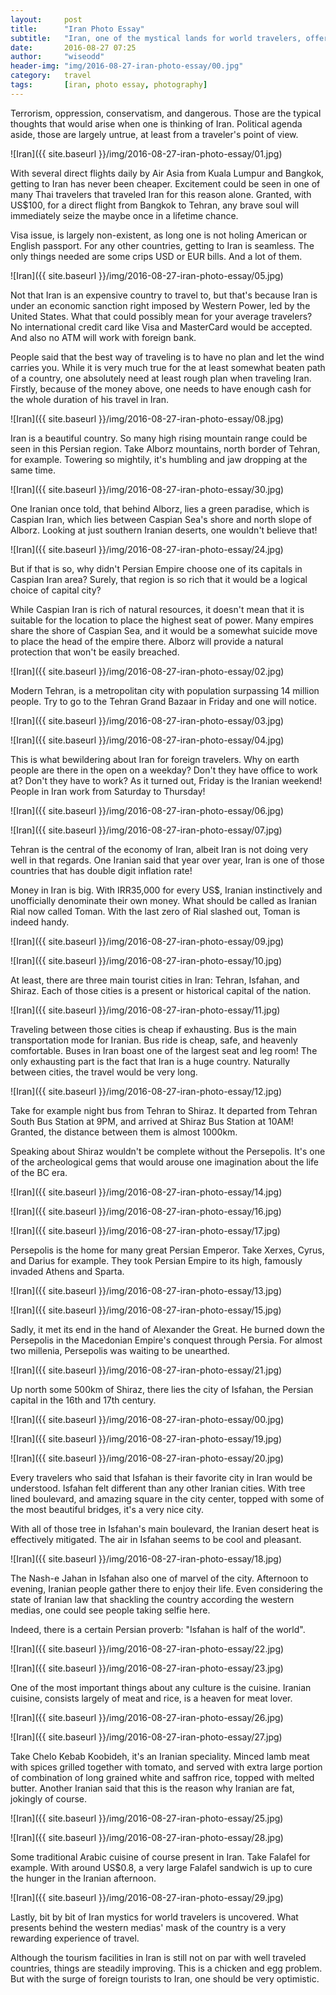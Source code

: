 ```yaml
---
layout:     post
title:      "Iran Photo Essay"
subtitle:   "Iran, one of the mystical lands for world travelers, offers a lot for those who willing to come."
date:       2016-08-27 07:25
author:     "wiseodd"
header-img: "img/2016-08-27-iran-photo-essay/00.jpg"
category:   travel
tags:       [iran, photo essay, photography]
---
```


Terrorism, oppression, conservatism, and dangerous. Those are the typical thoughts that would arise when one is thinking of Iran. Political agenda aside, those are largely untrue, at least from a traveler's point of view.

![Iran]({{ site.baseurl }}/img/2016-08-27-iran-photo-essay/01.jpg)

With several direct flights daily by Air Asia from Kuala Lumpur and Bangkok, getting to Iran has never been cheaper. Excitement could be seen in one of many Thai travelers that traveled Iran for this reason alone. Granted, with US$100, for a direct flight from Bangkok to Tehran, any brave soul will immediately seize the maybe once in a lifetime chance.

Visa issue, is largely non-existent, as long one is not holing American or English passport. For any other countries, getting to Iran is seamless. The only things needed are some crips USD or EUR bills. And a lot of them.

![Iran]({{ site.baseurl }}/img/2016-08-27-iran-photo-essay/05.jpg)

Not that Iran is an expensive country to travel to, but that's because Iran is under an economic sanction right imposed by Western Power, led by the United States. What that could possibly mean for your average travelers? No international credit card like Visa and MasterCard would be accepted. And also no ATM will work with foreign bank.

People said that the best way of traveling is to have no plan and let the wind carries you. While it is very much true for the at least somewhat beaten path of a country, one absolutely need at least rough plan when traveling Iran. Firstly, because of the money above, one needs to have enough cash for the whole duration of his travel in Iran.

![Iran]({{ site.baseurl }}/img/2016-08-27-iran-photo-essay/08.jpg)

Iran is a beautiful country. So many high rising mountain range could be seen in this Persian region. Take Alborz mountains, north border of Tehran, for example. Towering so mightily, it's humbling and jaw dropping at the same time.

![Iran]({{ site.baseurl }}/img/2016-08-27-iran-photo-essay/30.jpg)

One Iranian once told, that behind Alborz, lies a green paradise, which is Caspian Iran, which lies between Caspian Sea's shore and north slope of Alborz. Looking at just southern Iranian deserts, one wouldn't believe that!

![Iran]({{ site.baseurl }}/img/2016-08-27-iran-photo-essay/24.jpg)

But if that is so, why didn't Persian Empire choose one of its capitals in Caspian Iran area? Surely, that region is so rich that it would be a logical choice of capital city?

While Caspian Iran is rich of natural resources, it doesn't mean that it is suitable for the location to place the highest seat of power. Many empires share the shore of Caspian Sea, and it would be a somewhat suicide move to place the head of the empire there. Alborz will provide a natural protection that won't be easily breached.

![Iran]({{ site.baseurl }}/img/2016-08-27-iran-photo-essay/02.jpg)

Modern Tehran, is a metropolitan city with population surpassing 14 million people. Try to go to the Tehran Grand Bazaar in Friday and one will notice.

![Iran]({{ site.baseurl }}/img/2016-08-27-iran-photo-essay/03.jpg)

![Iran]({{ site.baseurl }}/img/2016-08-27-iran-photo-essay/04.jpg)

This is what bewildering about Iran for foreign travelers. Why on earth people are there in the open on a weekday? Don't they have office to work at? Don't they have to work? As it turned out, Friday is the Iranian weekend! People in Iran work from Saturday to Thursday!

![Iran]({{ site.baseurl }}/img/2016-08-27-iran-photo-essay/06.jpg)

![Iran]({{ site.baseurl }}/img/2016-08-27-iran-photo-essay/07.jpg)

Tehran is the central of the economy of Iran, albeit Iran is not doing very well in that regards. One Iranian said that year over year, Iran is one of those countries that has double digit inflation rate!

Money in Iran is big. With IRR35,000 for every US$, Iranian instinctively and unofficially denominate their own money. What should be called as Iranian Rial now called Toman. With the last zero of Rial slashed out, Toman is indeed handy.

![Iran]({{ site.baseurl }}/img/2016-08-27-iran-photo-essay/09.jpg)

![Iran]({{ site.baseurl }}/img/2016-08-27-iran-photo-essay/10.jpg)

At least, there are three main tourist cities in Iran: Tehran, Isfahan, and Shiraz. Each of those cities is a present or historical capital of the nation.

![Iran]({{ site.baseurl }}/img/2016-08-27-iran-photo-essay/11.jpg)

Traveling between those cities is cheap if exhausting. Bus is the main transportation mode for Iranian. Bus ride is cheap, safe, and heavenly comfortable. Buses in Iran boast one of the largest seat and leg room! The only exhausting part is the fact that Iran is a huge country. Naturally between cities, the travel would be very long.

![Iran]({{ site.baseurl }}/img/2016-08-27-iran-photo-essay/12.jpg)

Take for example night bus from Tehran to Shiraz. It departed from Tehran South Bus Station at 9PM, and arrived at Shiraz Bus Station at 10AM! Granted, the distance between them is almost 1000km.

Speaking about Shiraz wouldn't be complete without the Persepolis. It's one of the archeological gems that would arouse one imagination about the life of the BC era.

![Iran]({{ site.baseurl }}/img/2016-08-27-iran-photo-essay/14.jpg)

![Iran]({{ site.baseurl }}/img/2016-08-27-iran-photo-essay/16.jpg)

![Iran]({{ site.baseurl }}/img/2016-08-27-iran-photo-essay/17.jpg)

Persepolis is the home for many great Persian Emperor. Take Xerxes, Cyrus, and Darius for example. They took Persian Empire to its high, famously invaded Athens and Sparta.

![Iran]({{ site.baseurl }}/img/2016-08-27-iran-photo-essay/13.jpg)

![Iran]({{ site.baseurl }}/img/2016-08-27-iran-photo-essay/15.jpg)

Sadly, it met its end in the hand of Alexander the Great. He burned down the Persepolis in the Macedonian Empire's conquest through Persia. For almost two millenia, Persepolis was waiting to be unearthed.

![Iran]({{ site.baseurl }}/img/2016-08-27-iran-photo-essay/21.jpg)

Up north some 500km of Shiraz, there lies the city of Isfahan, the Persian capital in the 16th and 17th century.

![Iran]({{ site.baseurl }}/img/2016-08-27-iran-photo-essay/00.jpg)

![Iran]({{ site.baseurl }}/img/2016-08-27-iran-photo-essay/19.jpg)

![Iran]({{ site.baseurl }}/img/2016-08-27-iran-photo-essay/20.jpg)

Every travelers who said that Isfahan is their favorite city in Iran would be understood. Isfahan felt different than any other Iranian cities. With tree lined boulevard, and amazing square in the city center, topped with some of the most beautiful bridges, it's a very nice city.

With all of those tree in Isfahan's main boulevard, the Iranian desert heat is effectively mitigated. The air in Isfahan seems to be cool and pleasant.

![Iran]({{ site.baseurl }}/img/2016-08-27-iran-photo-essay/18.jpg)

The Nash-e Jahan in Isfahan also one of marvel of the city. Afternoon to evening, Iranian people gather there to enjoy their life. Even considering the state of Iranian law that shackling the country according the western medias, one could see people taking selfie here.

Indeed, there is a certain Persian proverb: "Isfahan is half of the world".

![Iran]({{ site.baseurl }}/img/2016-08-27-iran-photo-essay/22.jpg)

![Iran]({{ site.baseurl }}/img/2016-08-27-iran-photo-essay/23.jpg)

One of the most important things about any culture is the cuisine. Iranian cuisine, consists largely of meat and rice, is a heaven for meat lover.

![Iran]({{ site.baseurl }}/img/2016-08-27-iran-photo-essay/26.jpg)

![Iran]({{ site.baseurl }}/img/2016-08-27-iran-photo-essay/27.jpg)

Take Chelo Kebab Koobideh, it's an Iranian speciality. Minced lamb meat with spices grilled together with tomato, and served with extra large portion of combination of long grained white and saffron rice, topped with melted butter. Another Iranian said that this is the reason why Iranian are fat, jokingly of course.

![Iran]({{ site.baseurl }}/img/2016-08-27-iran-photo-essay/25.jpg)

![Iran]({{ site.baseurl }}/img/2016-08-27-iran-photo-essay/28.jpg)

Some traditional Arabic cuisine of course present in Iran. Take Falafel for example. With around US$0.8, a very large Falafel sandwich is up to cure the hunger in the Iranian afternoon.

![Iran]({{ site.baseurl }}/img/2016-08-27-iran-photo-essay/29.jpg)

Lastly, bit by bit of Iran mystics for world travelers is uncovered. What presents behind the western medias' mask of the country is a very rewarding experience of travel.

Although the tourism facilities in Iran is still not on par with well traveled countries, things are steadily improving. This is a chicken and egg problem. But with the surge of foreign tourists to Iran, one should be very optimistic.
